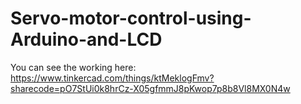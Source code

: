 # Servo-motor-control-using-Arduino-and-LCD
You can see the working here: https://www.tinkercad.com/things/ktMeklogFmv?sharecode=pO7StUi0k8hrCz-X05gfmmJ8pKwop7p8b8Vl8MX0N4w
